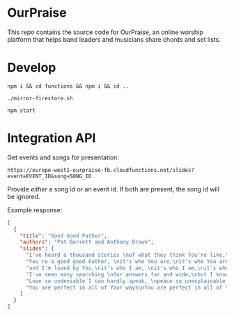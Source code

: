 # OurPraise

This repo contains the source code for OurPraise, an online worship platform that helps band leaders and musicians share chords and set lists.

# Develop

`npm i && cd functions && npm i && cd ..`

`./mirror-firestore.sh`

`npm start`

# Integration API

Get events and songs for presentation:

`https://europe-west1-ourpraise-fb.cloudfunctions.net/slides?event=EVENT_ID&song=SONG_ID`

Provide *either* a song id or an event id. If both are present, the song id will be ignored.

Example response:

```json
[
  {
    "title": "Good Good Father",
    "authors": "Pat Barrett and Anthony Brown",
    "slides": [
      "I've heard a thousand stories \nof what they think You're like,\nbut I've heard the tender whisper\nof love in the dead of night\nYou tell me that You're pleased \nand that I'm never alone ",
      "You're a good good Father, \nit's who You are,\nit's who You are,\nit's who You are",
      "and I'm loved by You,\nit's who I am, \nit's who I am,\nit's who I am ",
      "I've seen many searching \nfor answers far and wide,\nbut I know we're all searching \nfor answers only You provide,\n'cause You know just what we need \nbefore we say a word ",
      "Love so undeniable I can hardly speak, \npeace so unexplainable I can hardly think. \nAs you call me deeper still,\nas you call me deeper still,\nas you call me deeper still,\ninto Love Love Love ",
      "You are perfect in all of Your ways\nYou are perfect in all of Your ways\nYou are perfect in all of Your ways to us  \n"
    ]
  }
]
```
